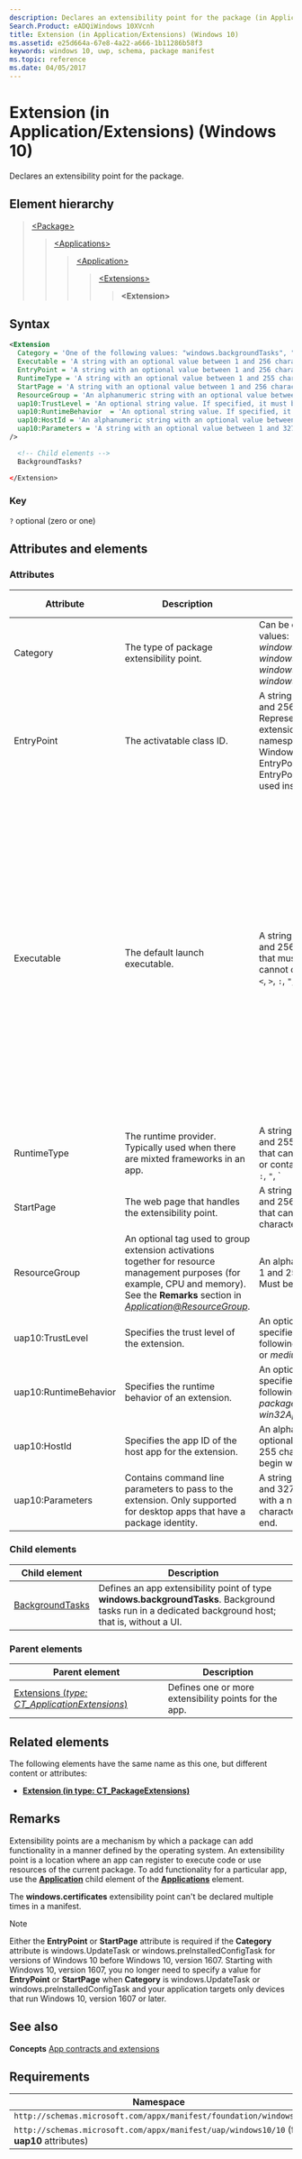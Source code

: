 ```yaml
---
description: Declares an extensibility point for the package (in Application/Extensions).
Search.Product: eADQiWindows 10XVcnh
title: Extension (in Application/Extensions) (Windows 10)
ms.assetid: e25d664a-67e8-4a22-a666-1b11286b58f3
keywords: windows 10, uwp, schema, package manifest
ms.topic: reference
ms.date: 04/05/2017
---
```


# Extension (in Application/Extensions) (Windows 10)

Declares an extensibility point for the package.

## Element hierarchy

> [\<Package\>](element-package.md)
> > [\<Applications\>](element-applications.md)
> > > [\<Application\>](element-application.md)
> > > > [\<Extensions\>](element-1-extensions.md)
> > > > > **\<Extension\>**

## Syntax

```xml
<Extension
  Category = 'One of the following values: "windows.backgroundTasks", "windows.preInstalledConfigTask", "windows.updateTask", or "windows.restrictedLaunch"'
  Executable = 'A string with an optional value between 1 and 256 characters in length, that must end with ".exe", and cannot contain the following characters: <, >, :, ", |, ?, or *. Specifies the default executable for the extension. If not specified, the executable defined for the app is used.  If specified, the EntryPoint property is also used. If the EntryPoint property is not specified, the EntryPoint defined for the app is used'.
  EntryPoint = 'A string with an optional value between 1 and 256 characters in length. Represents the task handling the extension (normally the fully namespace-qualified name of a Windows Runtime type). If EntryPoint is not specified, the EntryPoint defined for the app is used instead.'
  RuntimeType = 'A string with an optional value between 1 and 255 characters in length that cannot start or end with a period or contain these characters: <, >, :, ", /, \, |, ?, or *'.
  StartPage = 'A string with an optional value between 1 and 256 characters in length that cannot contain these characters: <, >, :, ", |, ?, or *.'
  ResourceGroup = 'An alphanumeric string with an optional value between 1 and 255 characters in length. Must begin with a letter.'
  uap10:TrustLevel = 'An optional string value. If specified, it must be either "appContainer" or "mediumIL"'.
  uap10:RuntimeBehavior  = 'An optional string value. If specified, it must be one of the following values:  "windowsApp", "packagedClassicApp", or "win32App"'.
  uap10:HostId = 'An alphanumeric string with an optional value between 1 and 255 characters in length. Must begin with an letter.'
  uap10:Parameters = 'A string with an optional value between 1 and 32767 characters in length with a non-whitespace character at its beginning and end.'
/>

  <!-- Child elements -->
  BackgroundTasks?

</Extension>
```

### Key

`?`   optional (zero or one)

## Attributes and elements

### Attributes

| Attribute | Description | Data type | Required | Default value |
|-|-|-|-|-|
| Category | The type of package extensibility point. | Can be one of the following values: *windows.backgroundTasks*, *windows.preInstalledConfigTask*, *windows.updateTask*, or *windows.restrictedLaunch* | Yes |  |
| EntryPoint | The activatable class ID. | A string with a value between 1 and 256 characters in length. Represents the task handling the extension (normally the fully namespace-qualified name of a Windows Runtime type). If EntryPoint is not specified, the EntryPoint defined for the app is used instead. | No |  |
| Executable | The default launch executable. | A string with a value between 1 and 256 characters in length, that must end with `.exe`, and cannot contain these characters: `<`, `>`, `:`, `"`, `|`, `?`, or `*`. Specifies the default executable for the extension. If not specified, the executable defined for the app is used. If specified, the EntryPoint property is also used. If that EntryPoint property isn't specified, the EntryPoint defined for the app is used. | No |  |
| RuntimeType | The runtime provider. Typically used when there are mixted frameworks in an app. | A string with a value between 1 and 255 characters in length that cannot start or end with a `.` or contain there characters: `<`, `>`, `:`, `"`, `|`, `?`, or `*`. | No |  |
| StartPage | The web page that handles the extensibility point. | A string with a value between 1 and 256 characters in length that cannot contain these characters: `<`, `>`, `:`, `"`, `|`, `?`, or `*`. | No |  |
| ResourceGroup | An optional tag used to group extension activations together for resource management purposes (for example, CPU and memory). See the **Remarks** section in *[Application@ResourceGroup](element-application.md)*. | An alphanumeric string between 1 and 255 characters in length. Must begin with a letter. | No |  |
| uap10:TrustLevel | Specifies the trust level of the extension. | An optional string value. If specified, it can be one of the following values: *appContainer* or *mediumIL*. | No |  |
| uap10:RuntimeBehavior | Specifies the runtime behavior of an extension. | An optional string value. If specified, it can be one of the following values: *windowsApp*, *packagedClassicApp*, or *win32App*. | No |  |
| uap10:HostId | Specifies the app ID of the host app for the extension. | An alphanumeric string with an optional value between 1 and 255 characters in length. Must begin with a letter. | No |  |
| uap10:Parameters | Contains command line parameters to pass to the extension. Only supported for desktop apps that have a package identity. | A string with a value between 1 and 32767 characters in length with a non-whitespace character at its beginning and end. | No |  |

### Child elements

| Child element | Description |
|-|-|
| [BackgroundTasks](element-backgroundtasks.md) | Defines an app extensibility point of type **windows.backgroundTasks**. Background tasks run in a dedicated background host; that is, without a UI. |

### Parent elements

| Parent element | Description |
|-|-|
| [Extensions (*type: CT_ApplicationExtensions*)](element-1-extensions.md) | Defines one or more extensibility points for the app. |

## Related elements

The following elements have the same name as this one, but different content or attributes:

- **[Extension (in type: CT_PackageExtensions)](element-extension.md)**

## Remarks

Extensibility points are a mechanism by which a package can add functionality in a manner defined by the operating system. An extensibility point is a location where an app can register to execute code or use resources of the current package. To add functionality for a particular app, use the [**Application**](element-application.md) child element of the [**Applications**](element-applications.md) element.

The **windows.certificates** extensibility point can't be declared multiple times in a manifest.

> [!NOTE]
> Either the **EntryPoint** or **StartPage** attribute is required if the **Category** attribute is windows.UpdateTask or windows.preInstalledConfigTask for versions of Windows 10 before Windows 10, version 1607. Starting with Windows 10, version 1607, you no longer need to specify a value for **EntryPoint** or **StartPage** when **Category** is windows.UpdateTask or windows.preInstalledConfigTask and your application targets only devices that run Windows 10, version 1607 or later.

## See also

**Concepts**
[App contracts and extensions](/previous-versions/windows/apps/hh464906(v=win.10))

## Requirements

| Namespace |
|-|
| `http://schemas.microsoft.com/appx/manifest/foundation/windows10` |
| `http://schemas.microsoft.com/appx/manifest/uap/windows10/10` (for **uap10** attributes) |
